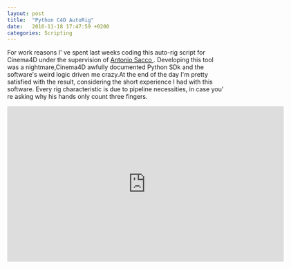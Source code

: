 ```yaml
---
layout: post
title:  "Python C4D AutoRig"
date:   2016-11-18 17:47:59 +0200
categories: Scripting
---
```


For work reasons I' ve spent last weeks coding this auto-rig script for Cinema4D under the supervision of <a href="https://www.linkedin.com/in/antonio-sacco-4a333a1/it">Antonio Sacco </a>. Developing this tool was a nightmare,Cinema4D awfully documented Python SDk and the software's weird logic driven me crazy.At the end of the day I'm pretty satisfied with the result, considering the short experience I had with this software. Every rig characteristic is due to pipeline necessities, in case you' re asking why his hands only count three fingers.

<iframe class= " column"  src="https://player.vimeo.com/video/192111482" width="640" height="360" frameborder="0" webkitallowfullscreen mozallowfullscreen allowfullscreen></iframe>

